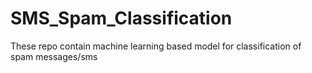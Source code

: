 # SMS_Spam_Classification
These repo contain machine learning based model for classification of spam messages/sms
